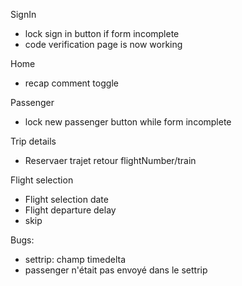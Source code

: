 SignIn
- lock sign in button if form incomplete
- code verification page is now working

Home
- recap comment toggle


Passenger
- lock new passenger button while form incomplete

Trip details
- Reservaer trajet retour flightNumber/train

Flight selection
- Flight selection date
- Flight departure delay
- skip

Bugs:
- settrip: champ timedelta
- passenger n'était pas envoyé dans le settrip